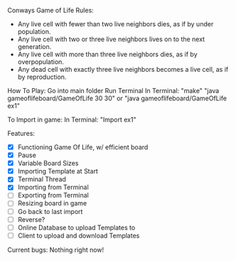 Conways Game of Life Rules:
- Any live cell with fewer than two live neighbors dies, as if by under population.
- Any live cell with two or three live neighbors lives on to the next generation.
- Any live cell with more than three live neighbors dies, as if by overpopulation.
- Any dead cell with exactly three live neighbors becomes a live cell, as if by reproduction.

How To Play:
Go into main folder
Run Terminal
In Terminal:
	"make"
	"java gameoflifeboard/GameOfLife 30 30" or "java gameoflifeboard/GameOfLife ex1"

To Import in game:
In Terminal:
	"Import ex1"

Features:
- [x] Functioning Game Of Life, w/ efficient board
- [x] Pause
- [x] Variable Board Sizes
- [x] Importing Template at Start
- [x] Terminal Thread
- [x] Importing from Terminal
- [ ] Exporting from Terminal
- [ ] Resizing board in game
- [ ] Go back to last import
- [ ] Reverse?
- [ ] Online Database to upload Templates to
- [ ] Client to upload and download Templates

Current bugs:
Nothing right now!